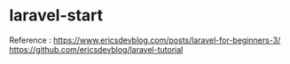 # laravel-start

Reference :
https://www.ericsdevblog.com/posts/laravel-for-beginners-3/
<br>
https://github.com/ericsdevblog/laravel-tutorial
